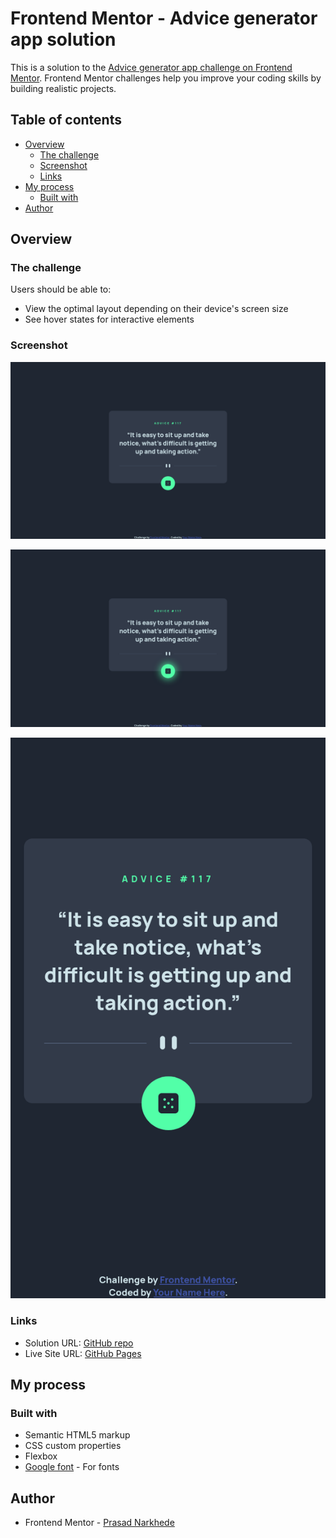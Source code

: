 # Frontend Mentor - Advice generator app solution

This is a solution to the [Advice generator app challenge on Frontend Mentor](https://www.frontendmentor.io/challenges/advice-generator-app-QdUG-13db). Frontend Mentor challenges help you improve your coding skills by building realistic projects.

## Table of contents

- [Overview](#overview)
  - [The challenge](#the-challenge)
  - [Screenshot](#screenshot)
  - [Links](#links)
- [My process](#my-process)
  - [Built with](#built-with)
- [Author](#author)

## Overview

### The challenge

Users should be able to:

- View the optimal layout depending on their device's screen size
- See hover states for interactive elements

### Screenshot

![](./Screenshot_desktop.png)

![](./Screenshot_hover.png)

![](./Screenshot_mobile.png)

### Links

- Solution URL: [GitHub repo](https://github.com/pnarck/FrontendMentor/tree/main/advice-generator-app-main)
- Live Site URL: [GitHub Pages](https://pnarck.github.io/FrontendMentor/advice-generator-app-main/)

## My process

### Built with

- Semantic HTML5 markup
- CSS custom properties
- Flexbox
- [Google font](https://fonts.googleapis.com) - For fonts

## Author

- Frontend Mentor - [Prasad Narkhede](https://www.frontendmentor.io/profile/pnarck)
